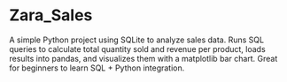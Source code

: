 # Zara_Sales
A simple Python project using SQLite to analyze sales data. Runs SQL queries to calculate total quantity sold and revenue per product, loads results into pandas, and visualizes them with a matplotlib bar chart. Great for beginners to learn SQL + Python integration.
